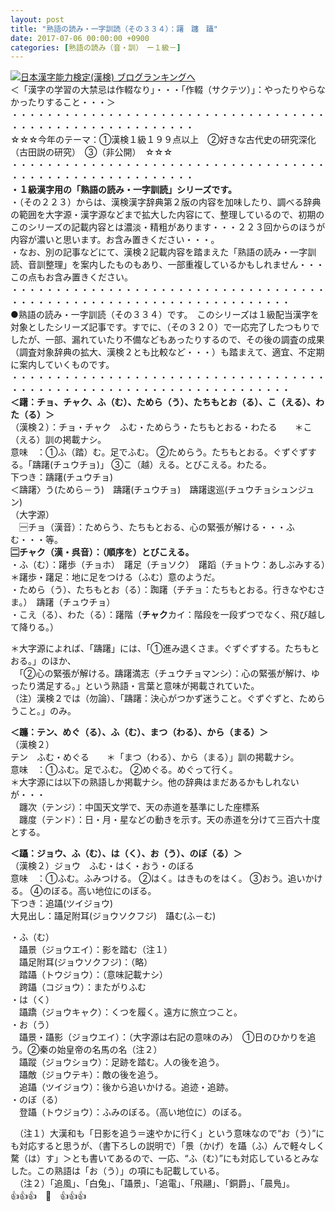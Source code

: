 ```yaml
---
layout: post
title: "熟語の読み・一字訓読（その３３４）：躇　躔　躡"
date: 2017-07-06 00:00:00 +0900
categories: [熟語の読み（音・訓）　ー１級－]
---
```


[![](/syuusyuu9701/assets/images/熟語の読み・一字訓読（その３３４）：躇-躔-躡-br_c_3028_1.gif)](http://blog.with2.net/link.php?1659096:3028 "日本漢字能力検定(漢検) ブログランキングへ")[日本漢字能力検定(漢検) ブログランキングへ](http://blog.with2.ne/link.php?1659096:3028)  
＜「漢字の学習の大禁忌は作輟なり」・・・「作輟（サクテツ）」：やったりやらなかったりすること・・・＞  
・・・・・・・・・・・・・・・・・・・・・・・・・・・・・・・・・・・・・・・・・・・・・・・・・・・・・・・・・  
☆☆☆今年のテーマ：①漢検１級１９９点以上　②好きな古代史の研究深化（古田説の研究）　③（非公開）　☆☆☆　　  
・・・・・・・・・・・・・・・・・・・・・・・・・・・・・・・・・・・・・・・・・・・・・・・・・・・・・・・・・  
**・１級漢字用の「熟語の読み・一字訓読」シリーズです。**  
・（その２２３）からは、漢検漢字辞典第２版の内容を加味したり、調べる辞典の範囲を大字源・漢字源などまで拡大した内容にて、整理しているので、初期のこのシリーズの記載内容とは濃淡・精粗があります・・・２２３回からのほうが内容が濃いと思います。お含み置きください・・・。  
・なお、別の記事などにて、漢検２記載内容を踏まえた「熟語の読み・一字訓読、音訓整理」を案内したものもあり、一部重複しているかもしれません・・・この点もお含み置きください。  
・・・・・・・・・・・・・・・・・・・・・・・・・・・・・・・・・・・・・・・・・・・・・・・・・・・・・・・・・・・・・・・・・・・・  
●熟語の読み・一字訓読（その３３４）です。　このシリーズは１級配当漢字を対象としたシリーズ記事です。すでに、（その３２０）で一応完了したつもりでしたが、一部、漏れていたり不備などもあったりするので、その後の調査の成果（調査対象辞典の拡大、漢検２とも比較など・・・）も踏まえて、適宜、不定期に案内していくものです。  
・・・・・・・・・・・・・・・・・・・・・・・・・・・・・・・・・・・・・・・・・・・・・・・・・・・・・・・・・・・・・・・・・・・・  
**＜躇：チョ、チャク、ふ（む）、ためら（う）、たちもとお（る）、こ（える）、わた（る）＞**  
（漢検２）：チョ・チャク　ふむ・ためらう・たちもとおる・わたる　　＊こ（える）訓の掲載ナシ。  
意味　：①ふ（踏）む。足でふむ。 ②ためらう。たちもとおる。ぐずぐずする。「躊躇(チュウチョ)」 ③こ（越）える。とびこえる。わたる。  
下つき：躊躇(チュウチョ)  
＜躊躇〉う(ためら－う)　躊躇(チュウチョ)　躊躇逡巡(チュウチョシュンジュン)  
（大字源）  
　🈩チョ（漢音）：ためらう、たちもとおる、心の緊張が解ける・・・ふむ・・・等。  
**🈔チャク（漢・呉音）：（順序を）とびこえる。**  
・ふ（む）：躇歩（チョホ）　躇足（チョソク）　躇蹈（チョトウ：あしぶみする）　　＊躇歩・躇足：地に足をつける（ふむ）意のようだ。  
・ためら（う）、たちもとお（る）：踟躇（チチョ：たちもとおる。行きなやむさま。）　躊躇（チュウチョ）　  
・こえ（る）、わた（る）：躇階（**チャク**カイ：階段を一段ずつでなく、飛び越して降りる。）  
  
＊大字源によれば、「躊躇」には、「①進み退くさま。ぐずぐずする。たちもとおる。」のほか、  
　「②心の緊張が解ける。躊躇満志（チュウチョマンシ）：心の緊張が解け、ゆったり満足する。」という熟語・言葉と意味が掲載されていた。  
（注）漢検２では（勿論）、「躊躇：決心がつかず迷うこと。ぐずぐずと、ためらうこと。」のみ。  
  
**＜躔：テン、めぐ（る）、ふ（む）、まつ（わる）、から（まる）＞**  
（漢検２）  
テン　ふむ・めぐる　　＊「まつ（わる）、から（まる）」訓の掲載ナシ。  
意味　：①ふむ。足でふむ。 ②めぐる。めぐって行く。  
＊大字源には以下の熟語しか掲載ナシ。他の辞典はまだあるかもしれないが・・・  
　躔次（テンジ）：中国天文学で、天の赤道を基準にした座標系　  
　躔度（テンド）：日・月・星などの動きを示す。天の赤道を分けて三百六十度とする。  
  
**＜躡：ジョウ、ふ（む）、は（く）、お（う）、のぼ（る）＞**  
（漢検２）ジョウ　ふむ・はく・おう・のぼる  
意味　：①ふむ。ふみつける。 ②はく。はきものをはく。 ③おう。追いかける。 ④のぼる。高い地位にのぼる。  
下つき：追躡(ツイジョウ)  
大見出し：躡足附耳(ジョウソクフジ)　躡む(ふ－む)  
  
・ふ（む）  
　躡景（ジョウエイ）：影を踏む（注１）　  
　躡足附耳(ジョウソクフジ)：（略）  
　踏躡（トウジョウ）：（意味記載ナシ）  
　跨躡（コジョウ）：またがりふむ  
・は（く）  
　躡蹻（ジョウキャク）：くつを履く。遠方に旅立つこと。  
・お（う）  
　躡景・躡影（ジョウエイ）：（大字源は右記の意味のみ）　①日のひかりを追う。②秦の始皇帝の名馬の名（注２）　  
　躡蹤（ジョウショウ）：足跡を踏む。人の後を追う。  
　躡敵（ジョウテキ）：敵の後を追う。  
　追躡（ツイジョウ）：後から追いかける。追迹・追跡。  
・のぼ（る）  
　登躡（トウジョウ）：ふみのぼる。（高い地位に）のぼる。  
  
　（注１）大漢和も「日影を追う＝速やかに行く」という意味なので“お（う）”にも対応すると思うが、（書下ろしの説明で）「景（かげ）を躡（ふ）んで軽々しく騖（は）す」＞とも書いてあるので、一応、“ふ（む）”にも対応しているとみなした。この熟語は「お（う）」の項にも記載している。  
　（注２）「追風」、「白兔」、「躡景」、「追電」、「飛翮」、「銅爵」、「晨鳬」。  
👍👍👍　🐔　👍👍👍
